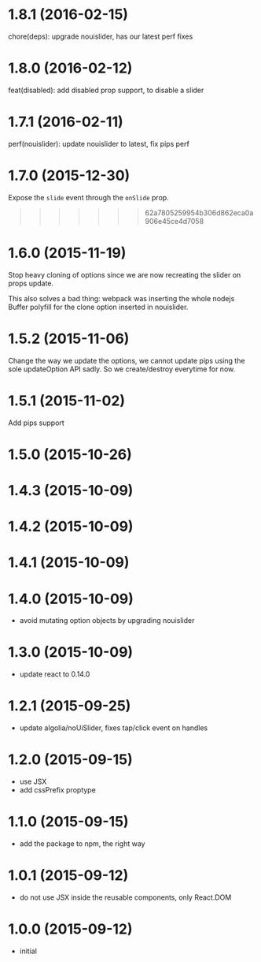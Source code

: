 # 1.8.1 (2016-02-15)

chore(deps): upgrade nouislider, has our latest perf fixes

# 1.8.0 (2016-02-12)

feat(disabled): add disabled prop support, to disable a slider

# 1.7.1 (2016-02-11)

perf(nouislider): update nouislider to latest, fix pips perf

# 1.7.0 (2015-12-30)

Expose the `slide` event through the `onSlide` prop.
>>>>>>> 62a7805259954b306d862eca0a906e45ce4d7058

# 1.6.0 (2015-11-19)

Stop heavy cloning of options since we are now recreating the slider on props update.

This also solves a bad thing: webpack was inserting the whole nodejs Buffer polyfill for the clone option inserted in nouislider.

# 1.5.2 (2015-11-06)

Change the way we update the options, we cannot update pips using the sole updateOption API sadly.
So we create/destroy everytime for now.

# 1.5.1 (2015-11-02)

Add pips support

# 1.5.0 (2015-10-26)

# 1.4.3 (2015-10-09)

# 1.4.2 (2015-10-09)

# 1.4.1 (2015-10-09)

# 1.4.0 (2015-10-09)

  * avoid mutating option objects by upgrading nouislider

# 1.3.0 (2015-10-09)

  * update react to 0.14.0

# 1.2.1 (2015-09-25)

  * update algolia/noUiSlider, fixes tap/click event on handles

# 1.2.0 (2015-09-15)

  * use JSX
  * add cssPrefix proptype

# 1.1.0 (2015-09-15)

  * add the package to npm, the right way

# 1.0.1 (2015-09-12)

  * do not use JSX inside the reusable components, only React.DOM

# 1.0.0 (2015-09-12)

  * initial

